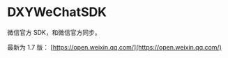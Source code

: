 DXYWeChatSDK
============

微信官方 SDK，和微信官方同步。

最新为 1.7 版：
[https://open.weixin.qq.com/](https://open.weixin.qq.com/)